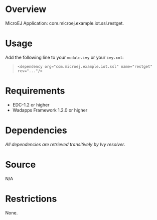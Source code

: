 <!--
	Markdown
	
	Copyright 2018 IS2T. All rights reserved.
 	For demonstration purpose only.
	IS2T PROPRIETARY. Use is subject to license terms.
-->

# Overview
MicroEJ Application: com.microej.example.iot.ssl.restget.

# Usage
Add the following line to your `module.ivy` or your `ivy.xml`:
> `<dependency org="com.microej.example.iot.ssl" name="restget" rev="..."/>`

# Requirements
  - EDC-1.2 or higher
  - Wadapps Framework 1.2.0 or higher

# Dependencies
_All dependencies are retrieved transitively by Ivy resolver_.

# Source
N/A

# Restrictions
None.
